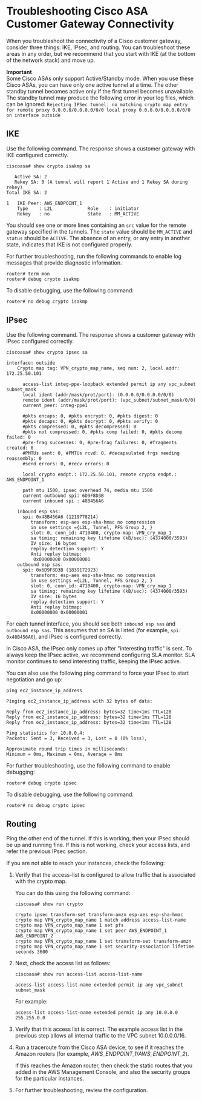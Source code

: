 # Troubleshooting Cisco ASA Customer Gateway Connectivity<a name="Cisco_ASA_Troubleshooting"></a>

When you troubleshoot the connectivity of a Cisco customer gateway, consider three things: IKE, IPsec, and routing\. You can troubleshoot these areas in any order, but we recommend that you start with IKE \(at the bottom of the network stack\) and move up\.

**Important**  
Some Cisco ASAs only support Active/Standby mode\. When you use these Cisco ASAs, you can have only one active tunnel at a time\. The other standby tunnel becomes active only if the first tunnel becomes unavailable\. The standby tunnel may produce the following error in your log files, which can be ignored: `Rejecting IPSec tunnel: no matching crypto map entry for remote proxy 0.0.0.0/0.0.0.0/0/0 local proxy 0.0.0.0/0.0.0.0/0/0 on interface outside` 

## IKE<a name="ASA_IKE"></a>

Use the following command\. The response shows a customer gateway with IKE configured correctly\.

```
ciscoasa# show crypto isakmp sa
```

```
   Active SA: 2
   Rekey SA: 0 (A tunnel will report 1 Active and 1 Rekey SA during rekey)
Total IKE SA: 2

1   IKE Peer: AWS_ENDPOINT_1
    Type    : L2L             Role    : initiator
    Rekey   : no              State   : MM_ACTIVE
```

You should see one or more lines containing an `src` value for the remote gateway specified in the tunnels\. The `state` value should be `MM_ACTIVE` and `status` should be `ACTIVE`\. The absence of an entry, or any entry in another state, indicates that IKE is not configured properly\.

For further troubleshooting, run the following commands to enable log messages that provide diagnostic information\.

```
router# term mon
router# debug crypto isakmp
```

To disable debugging, use the following command:

```
router# no debug crypto isakmp
```

## IPsec<a name="ASA_IPsec"></a>

Use the following command\. The response shows a customer gateway with IPsec configured correctly\.

```
ciscoasa# show crypto ipsec sa
```

```
interface: outside
    Crypto map tag: VPN_crypto_map_name, seq num: 2, local addr: 172.25.50.101

      access-list integ-ppe-loopback extended permit ip any vpc_subnet subnet_mask
      local ident (addr/mask/prot/port): (0.0.0.0/0.0.0.0/0/0)
      remote ident (addr/mask/prot/port): (vpc_subnet/subnet_mask/0/0)
      current_peer: integ-ppe1

      #pkts encaps: 0, #pkts encrypt: 0, #pkts digest: 0
      #pkts decaps: 0, #pkts decrypt: 0, #pkts verify: 0
      #pkts compressed: 0, #pkts decompressed: 0
      #pkts not compressed: 0, #pkts comp failed: 0, #pkts decomp failed: 0
      #pre-frag successes: 0, #pre-frag failures: 0, #fragments created: 0
      #PMTUs sent: 0, #PMTUs rcvd: 0, #decapsulated frgs needing reassembly: 0
      #send errors: 0, #recv errors: 0

      local crypto endpt.: 172.25.50.101, remote crypto endpt.: AWS_ENDPOINT_1

      path mtu 1500, ipsec overhead 74, media mtu 1500
      current outbound spi: 6D9F8D3B
      current inbound spi : 48B456A6

    inbound esp sas:
      spi: 0x48B456A6 (1219778214)
         transform: esp-aes esp-sha-hmac no compression
         in use settings ={L2L, Tunnel, PFS Group 2, }
         slot: 0, conn_id: 4710400, crypto-map: VPN_cry_map_1
         sa timing: remaining key lifetime (kB/sec): (4374000/3593)
         IV size: 16 bytes
         replay detection support: Y
         Anti replay bitmap:
          0x00000000 0x00000001
    outbound esp sas:
      spi: 0x6D9F8D3B (1839172923)
         transform: esp-aes esp-sha-hmac no compression
         in use settings ={L2L, Tunnel, PFS Group 2, }
         slot: 0, conn_id: 4710400, crypto-map: VPN_cry_map_1
         sa timing: remaining key lifetime (kB/sec): (4374000/3593)
         IV size: 16 bytes
         replay detection support: Y
         Anti replay bitmap:
         0x00000000 0x00000001
```

For each tunnel interface, you should see both `inbound esp sas` and `outbound esp sas`\. This assumes that an SA is listed \(for example, `spi: 0x48B456A6`\), and IPsec is configured correctly\.

In Cisco ASA, the IPsec only comes up after "interesting traffic" is sent\. To always keep the IPsec active, we recommend configuring SLA monitor\. SLA monitor continues to send interesting traffic, keeping the IPsec active\.

You can also use the following ping command to force your IPsec to start negotiation and go up:

```
ping ec2_instance_ip_address
```

```
Pinging ec2_instance_ip_address with 32 bytes of data:

Reply from ec2_instance_ip_address: bytes=32 time<1ms TTL=128
Reply from ec2_instance_ip_address: bytes=32 time<1ms TTL=128
Reply from ec2_instance_ip_address: bytes=32 time<1ms TTL=128

Ping statistics for 10.0.0.4:
Packets: Sent = 3, Received = 3, Lost = 0 (0% loss),

Approximate round trip times in milliseconds:
Minimum = 0ms, Maximum = 0ms, Average = 0ms
```

For further troubleshooting, use the following command to enable debugging:

```
router# debug crypto ipsec
```

To disable debugging, use the following command:

```
router# no debug crypto ipsec
```

## Routing<a name="ASA_Tunnel"></a>

Ping the other end of the tunnel\. If this is working, then your IPsec should be up and running fine\. If this is not working, check your access lists, and refer the previous IPsec section\.

If you are not able to reach your instances, check the following:

1. Verify that the access\-list is configured to allow traffic that is associated with the crypto map\.

   You can do this using the following command:

   ```
   ciscoasa# show run crypto
   ```

   ```
   crypto ipsec transform-set transform-amzn esp-aes esp-sha-hmac
   crypto map VPN_crypto_map_name 1 match address access-list-name
   crypto map VPN_crypto_map_name 1 set pfs
   crypto map VPN_crypto_map_name 1 set peer AWS_ENDPOINT_1 AWS_ENDPOINT_2
   crypto map VPN_crypto_map_name 1 set transform-set transform-amzn
   crypto map VPN_crypto_map_name 1 set security-association lifetime seconds 3600
   ```

1. Next, check the access list as follows:

   ```
   ciscoasa# show run access-list access-list-name
   ```

   ```
   access-list access-list-name extended permit ip any vpc_subnet subnet_mask
   ```

   For example:

   ```
   access-list access-list-name extended permit ip any 10.0.0.0 255.255.0.0
   ```

1. Verify that this access list is correct\. The example access list in the previous step allows all internal traffic to the VPC subnet 10\.0\.0\.0/16\.

1. Run a traceroute from the Cisco ASA device, to see if it reaches the Amazon routers \(for example, *AWS\_ENDPOINT\_1*/*AWS\_ENDPOINT\_2*\)\.

   If this reaches the Amazon router, then check the static routes that you added in the AWS Management Console, and also the security groups for the particular instances\.

1. For further troubleshooting, review the configuration\.